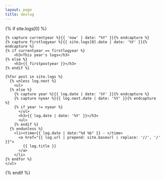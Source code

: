 ```yaml
---
layout: page
title: devlog
---
```


<section>
  {% if site.logs[0] %}

    {% capture currentyear %}{{ 'now' | date: "%Y" }}{% endcapture %}
    {% capture firstlogyear %}{{ site.logs[0].date | date: '%Y' }}{% endcapture %}
    {% if currentyear == firstlogyear %}
        <h3>This year's logs</h3>
    {% else %}  
        <h3>{{ firstpostyear }}</h3>
    {% endif %}

    {%for post in site.logs %}
      {% unless log.next %}
        <ul>
      {% else %}
        {% capture year %}{{ log.date | date: '%Y' }}{% endcapture %}
        {% capture nyear %}{{ log.next.date | date: '%Y' }}{% endcapture %}
        {% if year != nyear %}
          </ul>
          <h3>{{ log.date | date: '%Y' }}</h3>
          <ul>
        {% endif %}
      {% endunless %}
        <li><time>{{ log.date | date:"%d %b" }} - </time>
          <a href="{{ log.url | prepend: site.baseurl | replace: '//', '/' }}">
            {{ log.title }}
          </a>
        </li>
    {% endfor %}
    </ul>

  {% endif %}
</section>